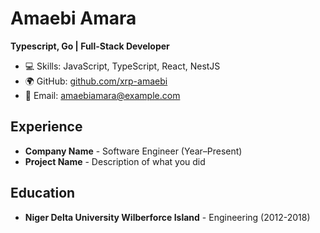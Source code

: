 # Amaebi Amara
**Typescript, Go | Full-Stack Developer**  

- 💻 Skills: JavaScript, TypeScript, React, NestJS  
- 🌍 GitHub: [github.com/xrp-amaebi](https://github.com/xrp-amaebi)  
- 📧 Email: amaebiamara@example.com  

## Experience  
- **Company Name** - Software Engineer (Year–Present)  
- **Project Name** - Description of what you did  

## Education  
- **Niger Delta University Wilberforce Island** - Engineering (2012-2018)  
